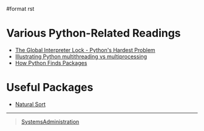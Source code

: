 \#format rst

Various Python-Related Readings
===============================

-   [The Global Interpreter Lock - Python's Hardest Problem](http://www.jeffknupp.com/blog/2012/03/31/pythons-hardest-problem/)
-   [Illustrating Python multithreading vs multiprocessing](http://nathangrigg.net/2015/04/python-threading-vs-processes/)
-   [How Python Finds Packages](https://leemendelowitz.github.io/blog/how-does-python-find-packages.html)

Useful Packages
===============

-   [Natural Sort](https://pypi.python.org/pypi/natsort)

* * * * *

> [SystemsAdministration](../SystemsAdministration)
